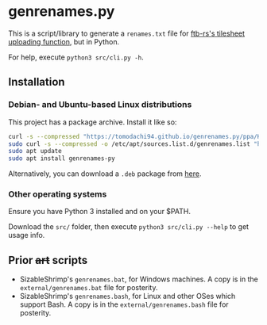 # genrenames.py

This is a script/library to generate a `renames.txt` file for [ftb-rs's tilesheet uploading function](https://github.com/FTB-Gamepedia/ftb-rs/), but in Python.

For help, execute `python3 src/cli.py -h`.

## Installation

### Debian- and Ubuntu-based Linux distributions

This project has a package archive. Install it like so:

```sh
curl -s --compressed "https://tomodachi94.github.io/genrenames.py/ppa/KEY.gpg" | sudo apt-key add -
sudo curl -s --compressed -o /etc/apt/sources.list.d/genrenames.list "https://tomodachi94.github.io/genrenames.py/ppa/deb/main.list"
sudo apt update
sudo apt install genrenames-py
```

Alternatively, you can download a `.deb` package from [here](https://tomodachi94.github.io/genrenames.py/ppa/deb/genrenames-0.1.0-any.deb).

### Other operating systems

Ensure you have Python 3 installed and on your $PATH.

Download the `src/` folder, then execute `python3 src/cli.py --help` to get usage info.

## Prior ~~art~~ scripts

- SizableShrimp's `genrenames.bat`, for Windows machines. A copy is in the `external/genrenames.bat` file for posterity.
- SizableShrimp's `genrenames.bash`, for Linux and other OSes which support Bash. A copy is in the `external/genrenames.bash` file for posterity.
